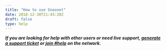 ```yaml
---
title: "How to use Snoonet"
date: 2018-12-30T21:43:20Z
draft: false
type: help
---
```


***If you are looking for help with other users or need live support,
[generate a support ticket](https://snoonet.org/support) or
[join #help](http://webchat.snoonet.org/help) on the network.***

